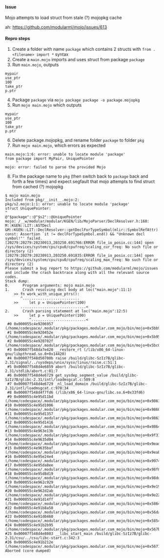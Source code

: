 #### Issue
Mojo attempts to load struct from stale (?) mojopkg cache

ah: https://github.com/modularml/mojo/issues/613

#### Repro steps

1. Create a folder with name `package` which contains 2 structs with `from .<filename> import *` syntax
2. Create a `main.mojo` imports and uses struct from package `package`
3. Run `main.mojo`, outputs
```
mypair
use_ptr
100
take_ptr
p.ptr
```
4. Package `package` via `mojo package package -o package.mojopkg`
5. Run `mojo main.mojo` which outputs
```
mypair
use_ptr
100
take_ptr
p.ptr
```
6. Delete package.mojopkg, and rename folder `package` to folder `pkg`
7. Run `mojo main.mojo`, which errors as expected
```
main.mojo:1:6: error: unable to locate module 'package'
from package import MyPair, UniquePointer
     ^
mojo: error: failed to parse the provided Mojo
```
8. Fix the package name to `pkg` (then switch back to `package` back and forth a few times) and expect segfault that mojo attempts to find struct from cached (?) mojopkg
```
$ mojo main.mojo
Included from pkg/__init__.mojo:2:
pkg/s2.mojo:1:1: error: unable to locate module 'package'
struct UniquePointer:
^
@"$package"::@"$s2"::@UniquePointer
mojo: /__w/modular/modular/KGEN/lib/MojoParser/DeclResolver.h:160: M::KGEN::LIT::ASTDecl &M::KGEN::LIT::DeclResolver::getDeclForTypeSymbol(mlir::SymbolRefAttr) const: Assertion `it != declForTypeSymbol.end() && "Unknown decl symbol!"' failed.
[20279:20279:20230913,203250.691766:ERROR file_io_posix.cc:144] open /sys/devices/system/cpu/cpu0/cpufreq/scaling_cur_freq: No such file or directory (2)
[20279:20279:20230913,203250.691835:ERROR file_io_posix.cc:144] open /sys/devices/system/cpu/cpu0/cpufreq/scaling_max_freq: No such file or directory (2)
Please submit a bug report to https://github.com/modularml/mojo/issues and include the crash backtrace along with all the relevant source codes.
Stack dump:
0.      Program arguments: mojo main.mojo
1.      Crash resolving decl body at loc("main.mojo":11:1)
    >> fn work_with_unique_ptrs():
       ^..........................
    >>     let p = UniquePointer(100)
       ..............................<
2.      Crash parsing statement at loc("main.mojo":12:5)
    >>     let p = UniquePointer(100)
           ^.........................<
 #0 0x000055c4e9206957 (/home/codespace/.modular/pkg/packages.modular.com_mojo/bin/mojo+0x5bb957)
 #1 0x000055c4e920452e (/home/codespace/.modular/pkg/packages.modular.com_mojo/bin/mojo+0x5b952e)
 #2 0x000055c4e920702f (/home/codespace/.modular/pkg/packages.modular.com_mojo/bin/mojo+0x5bc02f)
 #3 0x00007f548da7e420 __restore_rt (/lib/x86_64-linux-gnu/libpthread.so.0+0x14420)
 #4 0x00007f548d50700b raise /build/glibc-SzIz7B/glibc-2.31/signal/../sysdeps/unix/sysv/linux/raise.c:51:1
 #5 0x00007f548d4e6859 abort /build/glibc-SzIz7B/glibc-2.31/stdlib/abort.c:81:7
 #6 0x00007f548d4e6729 get_sysdep_segment_value /build/glibc-SzIz7B/glibc-2.31/intl/loadmsgcat.c:509:8
 #7 0x00007f548d4e6729 _nl_load_domain /build/glibc-SzIz7B/glibc-2.31/intl/loadmsgcat.c:970:34
 #8 0x00007f548d4f7fd6 (/lib/x86_64-linux-gnu/libc.so.6+0x33fd6)
 #9 0x000055c4e95d11bd (/home/codespace/.modular/pkg/packages.modular.com_mojo/bin/mojo+0x9861bd)
#10 0x000055c4e95d1006 (/home/codespace/.modular/pkg/packages.modular.com_mojo/bin/mojo+0x986006)
#11 0x000055c4e95d1357 (/home/codespace/.modular/pkg/packages.modular.com_mojo/bin/mojo+0x986357)
#12 0x000055c4e95d1416 (/home/codespace/.modular/pkg/packages.modular.com_mojo/bin/mojo+0x986416)
#13 0x000055c4e963e13b (/home/codespace/.modular/pkg/packages.modular.com_mojo/bin/mojo+0x9f313b)
#14 0x000055c4e9635d04 (/home/codespace/.modular/pkg/packages.modular.com_mojo/bin/mojo+0x9ead04)
#15 0x000055c4e9635baf (/home/codespace/.modular/pkg/packages.modular.com_mojo/bin/mojo+0x9eabaf)
#16 0x000055c4e95e24e4 (/home/codespace/.modular/pkg/packages.modular.com_mojo/bin/mojo+0x9974e4)
#17 0x000055c4e95da8ee (/home/codespace/.modular/pkg/packages.modular.com_mojo/bin/mojo+0x98f8ee)
#18 0x000055c4e95d8d19 (/home/codespace/.modular/pkg/packages.modular.com_mojo/bin/mojo+0x98dd19)
#19 0x000055c4e962c929 (/home/codespace/.modular/pkg/packages.modular.com_mojo/bin/mojo+0x9e1929)
#20 0x000055c4e962d2ab (/home/codespace/.modular/pkg/packages.modular.com_mojo/bin/mojo+0x9e22ab)
#21 0x000055c4e91d14ff (/home/codespace/.modular/pkg/packages.modular.com_mojo/bin/mojo+0x5864ff)
#22 0x000055c4e91b8a50 (/home/codespace/.modular/pkg/packages.modular.com_mojo/bin/mojo+0x56da50)
#23 0x000055c4e91d0460 (/home/codespace/.modular/pkg/packages.modular.com_mojo/bin/mojo+0x585460)
#24 0x000055c4e91b2b95 (/home/codespace/.modular/pkg/packages.modular.com_mojo/bin/mojo+0x567b95)
#25 0x00007f548d4e8083 __libc_start_main /build/glibc-SzIz7B/glibc-2.31/csu/../csu/libc-start.c:342:3
#26 0x000055c4e91b212e (/home/codespace/.modular/pkg/packages.modular.com_mojo/bin/mojo+0x56712e)
Aborted (core dumped)
```
